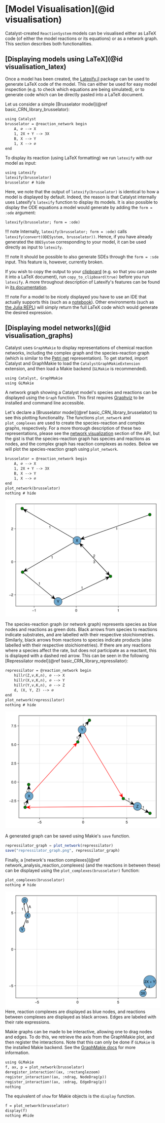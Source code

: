 # [Model Visualisation](@id visualisation)
Catalyst-created `ReactionSystem` models can be visualised either as LaTeX code (of either the model reactions or its equations) or as a network graph. This section describes both functionalities.

## [Displaying models using LaTeX](@id visualisation_latex)
Once a model has been created, the [Latexify.jl](https://github.com/korsbo/Latexify.jl) package can be used to generate LaTeX code of the model. This can either be used for easy model inspection (e.g. to check which equations are being simulated), or to generate code which can be directly pasted into a LaTeX document.

Let us consider a simple [Brusselator model](@ref basic_CRN_library_brusselator):
```@example visualisation_latex
using Catalyst
brusselator = @reaction_network begin
    A, ∅ --> X
    1, 2X + Y --> 3X
    B, X --> Y
    1, X --> ∅
end
```
To display its reaction (using LaTeX formatting) we run `latexify` with our model as input:
```@example visualisation_latex
using Latexify
latexify(brusselator)
brusselator # hide
```
Here, we note that the output of `latexify(brusselator)` is identical to how a model is displayed by default. Indeed, the reason is that Catalyst internally uses Latexify's `latexify` function to display its models. It is also possible to display the ODE equations a model would generate by adding the `form = :ode` argument:
```@example visualisation_latex
latexify(brusselator; form = :ode)
```
!!! note
    Internally, `latexify(brusselator; form = :ode)` calls `latexify(convert(ODESystem, brusselator))`. Hence, if you have already generated the `ODESystem` corresponding to your model, it can be used directly as input to `latexify`.

!!! note 
    It should be possible to also generate SDEs through the `form = :sde` input. This feature is, however, currently broken.

If you wish to copy the output to your [clipboard](https://en.wikipedia.org/wiki/Clipboard_(computing)) (e.g. so that you can paste it into a LaTeX document), run `copy_to_clipboard(true)` before you run `latexify`. A more throughout description of Latexify's features can be found in [its documentation](https://korsbo.github.io/Latexify.jl/stable/).

!!! note
    For a model to be nicely displayed you have to use an IDE that actually supports this (such as a [notebook](https://jupyter.org/)). Other environments (such as [the Julia REPL](https://docs.julialang.org/en/v1/stdlib/REPL/)) will simply return the full LaTeX code which would generate the desired expression. 

## [Displaying model networks](@id visualisation_graphs)
Catalyst uses `GraphMakie` to display representations of chemical reaction networks, including the complex graph and the species-reaction graph (which is similar to the [Petri net](https://en.wikipedia.org/wiki/Petri_net) representation). To get started, import Catalyst and GraphMakie to load the `CatalystGraphMakieExtension` extension, and then load a Makie backend (`GLMakie` is recommended).

```@example visualisation_graphs
using Catalyst, GraphMakie
using GLMakie
```

A network graph showing a Catalyst model's species and reactions can be displayed using the `Graph` function. This first requires [Graphviz](https://graphviz.org/) to be installed and command line accessible. 

Let's declare a [Brusselator model](@ref basic_CRN_library_brusselator) to see this plotting functionality. The functions `plot_network` and `plot_complexes` are used to create the species-reaction and complex graphs, respectively. For a more thorough description of these two representations, please see the [network visualization](@network_visualization) section of the API, but the gist is that the species-reaction graph has species and reactions as nodes, and the complex graph has reaction complexes as nodes. Below we will plot the species-reaction graph using `plot_network`. 
```@example visualisation_graphs
brusselator = @reaction_network begin
    A, ∅ --> X
    1, 2X + Y --> 3X
    B, X --> Y
    1, X --> ∅
end
plot_network(brusselator)
nothing # hide
```
!["Brusselator Graph"](../assets/network_graphs/brusselator_graph_makie.png)

The species-reaction graph (or network graph) represents species as blue nodes and reactions as green dots. Black arrows from species to reactions indicate substrates, and are labelled with their respective stoichiometries. Similarly, black arrows from reactions to species indicate products (also labelled with their respective stoichiometries). If there are any reactions where a species affect the rate, but does not participate as a reactant, this is displayed with a dashed red arrow. This can be seen in the following [Repressilator model](@ref basic_CRN_library_repressilator):
```@example visualisation_graphs
repressilator = @reaction_network begin
    hillr(Z,v,K,n), ∅ --> X
    hillr(X,v,K,n), ∅ --> Y
    hillr(Y,v,K,n), ∅ --> Z
    d, (X, Y, Z) --> ∅
end
plot_network(repressilator)
nothing # hide
```
!["Repressilator Graph"](../assets/network_graphs/repressilator_graph_makie.png)

A generated graph can be saved using Makie's `save` function. 
```julia
repressilator_graph = plot_network(repressilator)
save("repressilator_graph.png", repressilator_graph)
```

Finally, a [network's reaction complexes](@ref network_analysis_reaction_complexes) (and the reactions in between these) can be displayed using the `plot_complexes(brusselator)` function:
```@example visualisation_graphs
plot_complexes(brusselator)
nothing # hide
```
!["Brusselator Complex Graph"](../assets/network_graphs/brusselator_complex_graph_makie.png)
Here, reaction complexes are displayed as blue nodes, and reactions between complexes are displayed as black arrows. Edges are labeled with their rate expressions.

Makie graphs can be made to be interactive, allowing one to drag nodes and edges. To do this, we retrieve the axis from the GraphMakie plot, and then register the interactions. Note that this can only be done if `GLMakie` is the installed Makie backend. See the [GraphMakie docs](https://graph.makie.org/stable/#Predefined-Interactions) for more information.  

```@example visualization_graphs
using GLMakie
f, ax, p = plot_network(brusselator)
deregister_interaction!(ax, :rectanglezoom)
register_interaction!(ax, :ndrag, NodeDrag(p))
register_interaction!(ax, :edrag, EdgeDrag(p))
nothing
```

The equivalent of `show` for Makie objects is the `display` function. 
```@example visualization_graphs
f = plot_network(brusselator)
display(f)
nothing #hide
```
